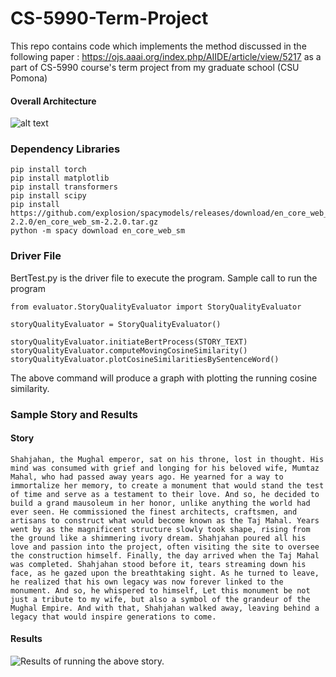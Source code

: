 # CS-5990-Term-Project
This repo contains code which implements the method discussed in the following paper : https://ojs.aaai.org/index.php/AIIDE/article/view/5217 as a part of CS-5990 course's term project from my graduate school (CSU Pomona)

#### Overall Architecture 
![alt text](https://raw.githubusercontent.com/yousuf1997/CS-5990-Term-Project/main/flow_chart.drawio.svg)

### Dependency Libraries 
```
pip install torch 
pip install matplotlib
pip install transformers
pip install scipy
pip install https://github.com/explosion/spacymodels/releases/download/en_core_web_sm-2.2.0/en_core_web_sm-2.2.0.tar.gz
python -m spacy download en_core_web_sm
```
### Driver File
BertTest.py is the driver file to execute the program. Sample call to run the program
```
from evaluator.StoryQualityEvaluator import StoryQualityEvaluator

storyQualityEvaluator = StoryQualityEvaluator()

storyQualityEvaluator.initiateBertProcess(STORY_TEXT)
storyQualityEvaluator.computeMovingCosineSimilarity()
storyQualityEvaluator.plotCosineSimilaritiesBySentenceWord()
```
The above command will produce a graph with plotting the running cosine similarity. 

### Sample Story and Results 
#### Story
```
Shahjahan, the Mughal emperor, sat on his throne, lost in thought. His mind was consumed with grief and longing for his beloved wife, Mumtaz Mahal, who had passed away years ago. He yearned for a way to immortalize her memory, to create a monument that would stand the test of time and serve as a testament to their love. And so, he decided to build a grand mausoleum in her honor, unlike anything the world had ever seen. He commissioned the finest architects, craftsmen, and artisans to construct what would become known as the Taj Mahal. Years went by as the magnificent structure slowly took shape, rising from the ground like a shimmering ivory dream. Shahjahan poured all his love and passion into the project, often visiting the site to oversee the construction himself. Finally, the day arrived when the Taj Mahal was completed. Shahjahan stood before it, tears streaming down his face, as he gazed upon the breathtaking sight. As he turned to leave, he realized that his own legacy was now forever linked to the monument. And so, he whispered to himself, Let this monument be not just a tribute to my wife, but also a symbol of the grandeur of the Mughal Empire. And with that, Shahjahan walked away, leaving behind a legacy that would inspire generations to come.
```
#### Results
![Results of running the above story.](https://github.com/yousuf1997/CS-5990-Term-Project/blob/main/StoryQualityEvaluator/experiment-results/Result_1.png)

